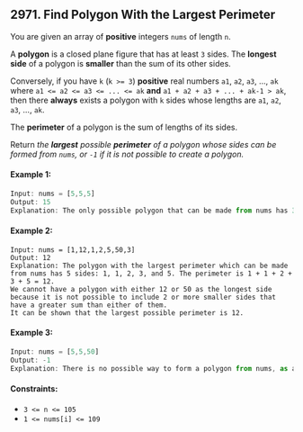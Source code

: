 ## 2971. Find Polygon With the Largest Perimeter

You are given an array of **positive** integers `nums` of length `n`.

A **polygon** is a closed plane figure that has at least `3` sides. The **longest side** of a polygon is **smaller** than the sum of its other sides.

Conversely, if you have `k` (`k >= 3`) **positive** real numbers `a1`, `a2`, `a3`, ..., `ak` where `a1 <= a2 <= a3 <= ... <= ak` **and** `a1 + a2 + a3 + ... + ak-1 > ak`, then there **always** exists a polygon with `k` sides whose lengths are `a1`, `a2`, `a3`, ..., `ak`.

The **perimeter** of a polygon is the sum of lengths of its sides.

Return _the **largest** possible **perimeter** of a polygon whose sides can be formed from `nums`, or `-1` if it is not possible to create a polygon._

 

#### Example 1:
```js
Input: nums = [5,5,5]
Output: 15
Explanation: The only possible polygon that can be made from nums has 3 sides: 5, 5, and 5. The perimeter is 5 + 5 + 5 = 15.
```
#### Example 2:
```
Input: nums = [1,12,1,2,5,50,3]
Output: 12
Explanation: The polygon with the largest perimeter which can be made from nums has 5 sides: 1, 1, 2, 3, and 5. The perimeter is 1 + 1 + 2 + 3 + 5 = 12.
We cannot have a polygon with either 12 or 50 as the longest side because it is not possible to include 2 or more smaller sides that have a greater sum than either of them.
It can be shown that the largest possible perimeter is 12.
```
#### Example 3:
```js
Input: nums = [5,5,50]
Output: -1
Explanation: There is no possible way to form a polygon from nums, as a polygon has at least 3 sides and 50 > 5 + 5.
```

#### Constraints:
- `3 <= n <= 105`
- `1 <= nums[i] <= 109`
